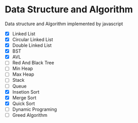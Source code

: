 # Data Structure and Algorithm

Data structure and Algorithm implemented by javascript

- [x] Linked List
- [x] Circular Linked List
- [x] Double Linked List
- [x] BST
- [x] AVL
- [ ] Red And Black Tree
- [ ] Min Heap
- [ ] Max Heap
- [ ] Stack
- [ ] Queue
- [x] Insetion Sort
- [x] Merge Sort
- [x] Quick Sort
- [ ] Dynamic Programing
- [ ] Greed Algorithm
